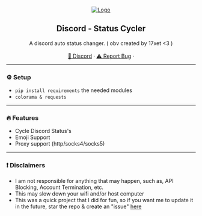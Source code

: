<div id="top"></div>
<br/>
<div align="center">
  <a href="https://github.com/17xet">
    <img src="![image](https://github.com/user-attachments/assets/f6f6659f-de53-4478-bd3a-0f8724ac1fc7)
" alt="Logo" width="" height="">
  </a>
  
  <h2 align="center">Discord - Status Cycler</h3>

  <p align="center">
    A discord auto status changer. ( obv created by 17xet <3 )
    <br />
    <br />
    <a href="https://discord.gg/hKNW6wvyg3">🌌 Discord</a>
    ·
    <a href="https://discord.gg/hKNW6wvyg3">⚠️ Report Bug</a>
    ·

  </p>
</div>

---------------------------------------

### ⚙️ Setup
+ `pip install requirements` the needed modules
+ `colorama & requests`


---------------------------------------

### 🔥 Features
* Cycle Discord Status's
* Emoji Support
* Proxy support (http/socks4/socks5)

---------------------------------------
### ❗ Disclaimers
- I am not responsible for anything that may happen, such as, API Blocking, Account Termination, etc.
- This may slow down your wifi and/or host computer
- This was a quick project that I did for fun, so if you want me to update it in the future, star the repo & create an "issue" [here](https://discord.gg/hKNW6wvyg3)
